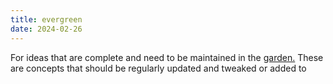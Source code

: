 ```yaml
---
title: evergreen
date: 2024-02-26
---
```

For ideas that are complete and need to be maintained in the [garden.](Garden/index.md) These are concepts that should be regularly updated and tweaked or added to